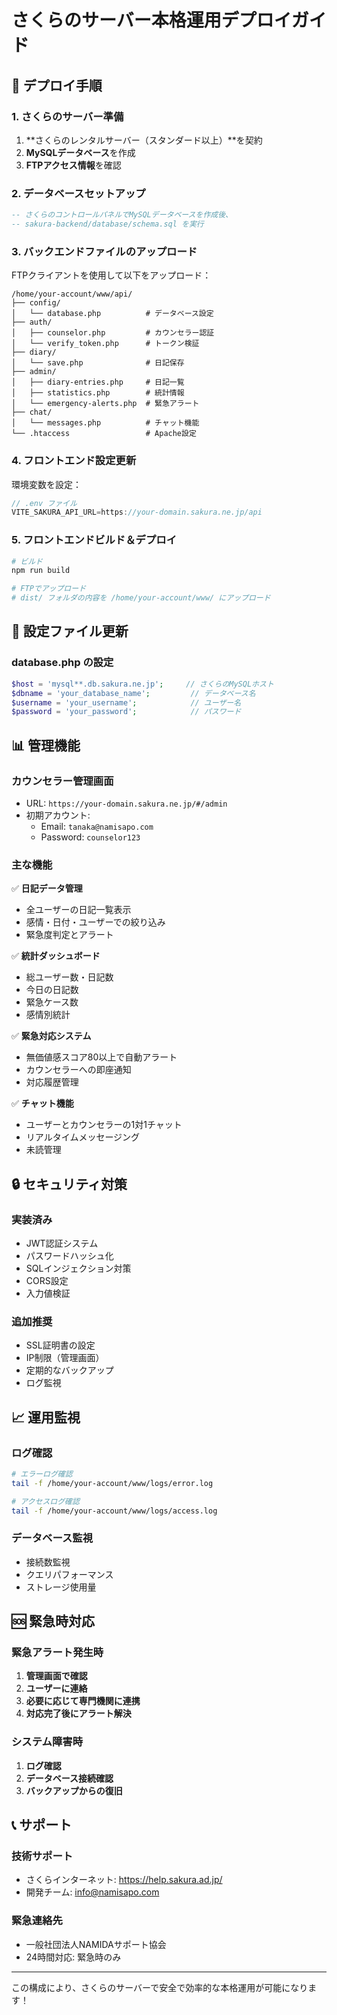 # さくらのサーバー本格運用デプロイガイド

## 🚀 **デプロイ手順**

### **1. さくらのサーバー準備**
1. **さくらのレンタルサーバー（スタンダード以上）**を契約
2. **MySQLデータベース**を作成
3. **FTPアクセス情報**を確認

### **2. データベースセットアップ**
```sql
-- さくらのコントロールパネルでMySQLデータベースを作成後、
-- sakura-backend/database/schema.sql を実行
```

### **3. バックエンドファイルのアップロード**
FTPクライアントを使用して以下をアップロード：
```
/home/your-account/www/api/
├── config/
│   └── database.php          # データベース設定
├── auth/
│   ├── counselor.php         # カウンセラー認証
│   └── verify_token.php      # トークン検証
├── diary/
│   └── save.php              # 日記保存
├── admin/
│   ├── diary-entries.php     # 日記一覧
│   ├── statistics.php        # 統計情報
│   └── emergency-alerts.php  # 緊急アラート
├── chat/
│   └── messages.php          # チャット機能
└── .htaccess                 # Apache設定
```

### **4. フロントエンド設定更新**
環境変数を設定：
```javascript
// .env ファイル
VITE_SAKURA_API_URL=https://your-domain.sakura.ne.jp/api
```

### **5. フロントエンドビルド＆デプロイ**
```bash
# ビルド
npm run build

# FTPでアップロード
# dist/ フォルダの内容を /home/your-account/www/ にアップロード
```

## 🔧 **設定ファイル更新**

### **database.php の設定**
```php
$host = 'mysql**.db.sakura.ne.jp';     // さくらのMySQLホスト
$dbname = 'your_database_name';         // データベース名
$username = 'your_username';            // ユーザー名
$password = 'your_password';            // パスワード
```

## 📊 **管理機能**

### **カウンセラー管理画面**
- URL: `https://your-domain.sakura.ne.jp/#/admin`
- 初期アカウント:
  - Email: `tanaka@namisapo.com`
  - Password: `counselor123`

### **主な機能**
✅ **日記データ管理**
- 全ユーザーの日記一覧表示
- 感情・日付・ユーザーでの絞り込み
- 緊急度判定とアラート

✅ **統計ダッシュボード**
- 総ユーザー数・日記数
- 今日の日記数
- 緊急ケース数
- 感情別統計

✅ **緊急対応システム**
- 無価値感スコア80以上で自動アラート
- カウンセラーへの即座通知
- 対応履歴管理

✅ **チャット機能**
- ユーザーとカウンセラーの1対1チャット
- リアルタイムメッセージング
- 未読管理

## 🔒 **セキュリティ対策**

### **実装済み**
- JWT認証システム
- パスワードハッシュ化
- SQLインジェクション対策
- CORS設定
- 入力値検証

### **追加推奨**
- SSL証明書の設定
- IP制限（管理画面）
- 定期的なバックアップ
- ログ監視

## 📈 **運用監視**

### **ログ確認**
```bash
# エラーログ確認
tail -f /home/your-account/www/logs/error.log

# アクセスログ確認
tail -f /home/your-account/www/logs/access.log
```

### **データベース監視**
- 接続数監視
- クエリパフォーマンス
- ストレージ使用量

## 🆘 **緊急時対応**

### **緊急アラート発生時**
1. **管理画面で確認**
2. **ユーザーに連絡**
3. **必要に応じて専門機関に連携**
4. **対応完了後にアラート解決**

### **システム障害時**
1. **ログ確認**
2. **データベース接続確認**
3. **バックアップからの復旧**

## 📞 **サポート**

### **技術サポート**
- さくらインターネット: https://help.sakura.ad.jp/
- 開発チーム: info@namisapo.com

### **緊急連絡先**
- 一般社団法人NAMIDAサポート協会
- 24時間対応: 緊急時のみ

---

この構成により、さくらのサーバーで安全で効率的な本格運用が可能になります！